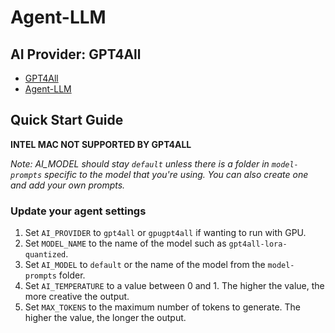 # Agent-LLM

## AI Provider: GPT4All

- [GPT4All](https://github.com/nomic-ai/gpt4all)
- [Agent-LLM](https://github.com/Josh-XT/Agent-LLM)

## Quick Start Guide
**INTEL MAC NOT SUPPORTED BY GPT4ALL**

_Note: AI_MODEL should stay `default` unless there is a folder in `model-prompts` specific to the model that you're using. You can also create one and add your own prompts._
### Update your agent settings
1. Set `AI_PROVIDER` to `gpt4all` or `gpugpt4all` if wanting to run with GPU.
2. Set `MODEL_NAME` to the name of the model such as `gpt4all-lora-quantized`.
3. Set `AI_MODEL` to `default` or the name of the model from the `model-prompts` folder.
4. Set `AI_TEMPERATURE` to a value between 0 and 1. The higher the value, the more creative the output.
5. Set `MAX_TOKENS` to the maximum number of tokens to generate. The higher the value, the longer the output.